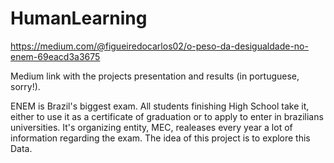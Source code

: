 # HumanLearning

https://medium.com/@figueiredocarlos02/o-peso-da-desigualdade-no-enem-69eacd3a3675

Medium link with the projects presentation and results (in portuguese, sorry!).

ENEM is Brazil's biggest exam. All students finishing High School take it, either to use it as a certificate of graduation or to apply to enter in brazilians universities.
It's organizing entity, MEC, realeases every year a lot of information regarding the exam.
The idea of this project is to explore this Data.
